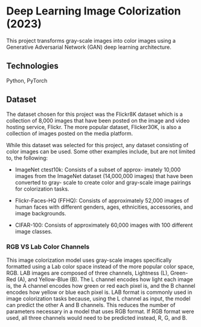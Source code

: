 # Deep Learning Image Colorization (2023)

This project transforms gray-scale images into color images using a Generative Adversarial Network (GAN) deep learning architecture.

## Technologies
Python, PyTorch

## Dataset

The dataset chosen for this project was the Flickr8K dataset
which is a collection of 8,000 images that have been posted
on the image and video hosting service, Flickr. The more
popular dataset, Flicker30K, is also a collection of images
posted on the media platform.

While this dataset was selected for this project, any dataset
consisting of color images can be used. Some other examples
include, but are not limited to, the following:

- ImageNet ctest10k: Consists of a subset of approx-
imately 10,000 images from the ImageNet dataset
(14,000,000 images) that have been converted to gray-
scale to create color and gray-scale image pairings for
colorization tasks.

- Flickr-Faces-HQ (FFHQ): Consists of approximately
52,000 images of human faces with different genders,
ages, ethnicities, accessories, and image backgrounds.

- CIFAR-100: Consists of approximately 60,000 images
with 100 different image classes.

### RGB VS Lab Color Channels

This image colorization model uses gray-scale images specifically
formatted using a Lab color space instead of the more popular color
space, RGB. LAB images are composed of three channels, Lightness (L),
Green-Red (A), and Yellow-Blue (B). The L channel encodes how light
each image is, the A channel encodes how green or red each pixel is,
and the B channel encodes how yellow or blue each pixel is. LAB format
is commonly used in image colorization tasks because, using the L channel
as input, the model can predict the other A and B channels. This reduces
the number of parameters necessary in a model that uses RGB format. If
RGB format were used, all three channels would need to be predicted instead,
R, G, and B.
